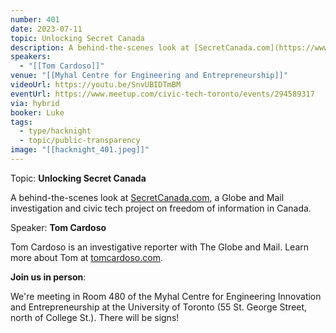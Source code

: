 ```yaml
---
number: 401
date: 2023-07-11
topic: Unlocking Secret Canada
description: A behind-the-scenes look at [SecretCanada.com](https://www.secretcanada.com/), a Globe and Mail investigation and civic tech project on freedom of information in Canada.
speakers:
  - "[[Tom Cardoso]]"
venue: "[[Myhal Centre for Engineering and Entrepreneurship]]"
videoUrl: https://youtu.be/SnvUBIDTmBM
eventUrl: https://www.meetup.com/civic-tech-toronto/events/294589317
via: hybrid
booker: Luke
tags:
  - type/hacknight
  - topic/public-transparency
image: "[[hacknight_401.jpeg]]"
---
```


Topic: **Unlocking Secret Canada**

A behind-the-scenes look at [SecretCanada.com](https://www.secretcanada.com/), a Globe and Mail investigation and civic tech project on freedom of information in Canada.

Speaker: **Tom Cardoso**

Tom Cardoso is an investigative reporter with The Globe and Mail. Learn more about Tom at [tomcardoso.com](https://tomcardoso.com/).

**Join us in person**:

We're meeting in Room 480 of the Myhal Centre for Engineering Innovation and Entrepreneurship at the University of Toronto (55 St. George Street, north of College St.). There will be signs!